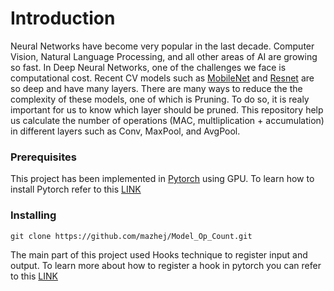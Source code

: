 # Introduction
Neural Networks have become very popular in the last decade. Computer Vision, Natural Language Processing, and all other areas of AI are growing so fast.
In Deep Neural Networks, one of the challenges we face is computational cost. Recent CV models such as [MobileNet](https://pytorch.org/hub/pytorch_vision_mobilenet_v2/) and [Resnet](https://pytorch.org/hub/pytorch_vision_resnet/) are so deep and have many layers.
There are many ways to reduce the the complexity of these models, one of which is Pruning. To do so, it is realy important for us to know which layer should be pruned.
This repository help us calculate the number of operations (MAC, multliplication + accumulation) in different layers such as Conv, MaxPool, and AvgPool.

### Prerequisites
This project has been implemented in [Pytorch](https://pytorch.org/) using GPU. To learn how to install Pytorch refer to this [LINK](https://pytorch.org/get-started/locally/)

### Installing 
```
git clone https://github.com/mazhej/Model_Op_Count.git
```
The main part of this project used Hooks technique to register input and output. To learn more about how to register a hook in pytorch you can refer to this [LINK](https://pytorch.org/tutorials/beginner/former_torchies/nnft_tutorial.html?highlight=hooks)

